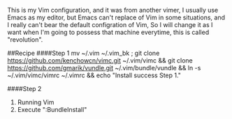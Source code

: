This is my Vim configuration, and it was from another vimer, I usually use Emacs as my editor, but Emacs can't replace of Vim in some situations, and I really can't bear the default configration of Vim, So I will change it as I want when I'm going to possess that machine everytime, this is called "revolution".

##Recipe
####Step 1
	mv ~/.vim ~/.vim_bk ; git clone https://github.com/kenchowcn/vimc.git ~/.vim/vimc && git clone https://github.com/gmarik/vundle.git ~/.vim/bundle/vundle && ln -s ~/.vim/vimc/vimrc ~/.vimrc && echo "Install success Step 1."

####Step 2
1. Running Vim
2. Execute ":BundleInstall"
